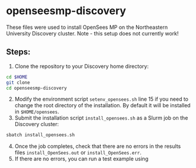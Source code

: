 # openseesmp-discovery
These files were used to install OpenSees MP on the Northeastern University Discovery cluster.
Note - this setup does not currently work!

## Steps:
1. Clone the repository to your Discovery home directory:
```bash
cd $HOME
git clone
cd openseesmp-discovery
```
2. Modify the environment script `setenv_opensees.sh` line 15 if you need to change the root directory of the installation. By default it will be installed in `$HOME/opensees`.
3. Submit the installation script `install_opensees.sh` as a Slurm job on the Discovery cluster:
```bash
sbatch install_opensees.sh
```
4. Once the job completes, check that there are no errors in the results files `install_OpenSees.out` or `install_OpenSees.err`. 
5. If there are no errors, you can run a test example using
